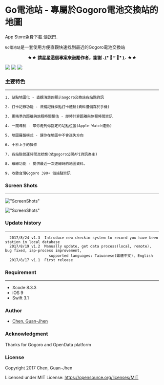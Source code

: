 # Go電池站 - 專屬於Gogoro電池交換站的地圖

App Store免費下載 [傳送門](https://goo.gl/oT9ymK).<p>

`Go電池站`是一套使用方便直觀快速找到最近的Gogoro電池交換站

<p align="center" >★★ <b>請星星這個專案來鼓勵作者，謝謝 ⸜(* ॑꒳ ॑* )⸝</b> ★★</p>

<nobr><img src="https://img.shields.io/badge/platform-ios-lightgrey.svg">
<img src="http://img.shields.io/badge/License-MIT-green.svg?style=flat">
<img src="https://img.shields.io/badge/Swift-3.0-orange.svg?style=flat"></nobr>



### 主要特色
-----------
	1. 站點地圖化 - 直觀清楚的顯示Gogoro交換站各站點資訊
	
	2. 打卡記錄功能 - 流暢記錄採點打卡體驗(資料僅儲存於手機)
	
	3. 更精準的距離與旅程時間預估 - 即時計算距離與旅程時間資訊
		
	4. 一鍵導航 - 帶你走到你指定的站點位置(Apple Watch連動)
	
	5. 地圖羅盤模式 - 讓你在地圖中不會迷失方向
	
	6. 十秒上手的操作
	
	7. 各站點營運時間及狀態(依gogoro公開API資訊為主) 

	8. 離線功能 - 提供最近一次連線時的地圖資料。
	
	9. 收錄台灣Gogoro 390+ 個站點資訊
  
### Screen Shots
-----------
!["ScreenShots"](https://github.com/TerryCK/GogoroBatteryMap/blob/master/Screenshot/demo.png)

!["ScreenShots"](https://github.com/TerryCK/GogoroBatteryMap/blob/master/Screenshot/demo.gif)


### Update history
-----------
      2017/8/24 v1.3  Introduce new ckeckin system to record you have been station in local database
      2017/8/19 v1.2  Manually update, get data process(local, remote), bug fixed, iap-process improvement, 
                        supported languages: Taiwanese(繁體中文), English
      2017/8/17 v1.1  First release
      
                       

### Requirement
-----------

- Xcode 8.3.3
- iOS 9
- Swift 3.1


### Author
* [Chen, Guan-Jhen](https://goo.gl/USI7g5)

### Acknowledgment
 Thanks for Gogoro and OpenData platform
 
### License

Copyright 2017 Chen, Guan-Jhen

Licensed under MIT License: https://opensource.org/licenses/MIT
